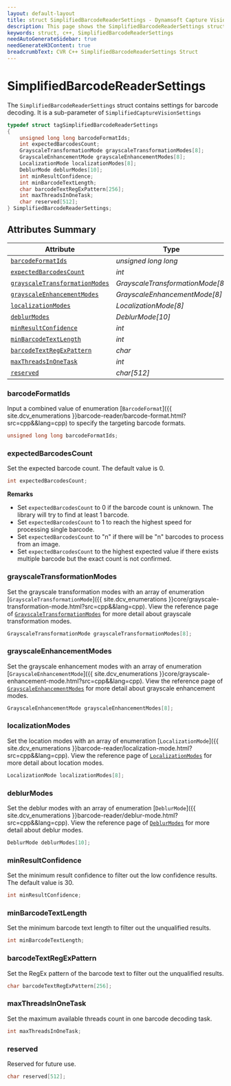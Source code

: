 ```yaml
---
layout: default-layout
title: struct SimplifiedBarcodeReaderSettings - Dynamsoft Capture Vision C++ Edition API Reference
description: This page shows the SimplifiedBarcodeReaderSettings struct of the CCaptureVisionRouter class of the Dynamsoft Capture Vision C++ Edition.
keywords: struct, c++, SimplifiedBarcodeReaderSettings
needAutoGenerateSidebar: true
needGenerateH3Content: true
breadcrumbText: CVR C++ SimplifiedBarcodeReaderSettings Struct
---
```


# SimplifiedBarcodeReaderSettings

The `SimplifiedBarcodeReaderSettings` struct contains settings for barcode decoding. It is a sub-parameter of `SimplifiedCaptureVisionSettings`

```cpp
typedef struct tagSimplifiedBarcodeReaderSettings
{
    unsigned long long barcodeFormatIds;
    int expectedBarcodesCount;
    GrayscaleTransformationMode grayscaleTransformationModes[8];
    GrayscaleEnhancementMode grayscaleEnhancementModes[8];
    LocalizationMode localizationModes[8];
    DeblurMode deblurModes[10];
    int minResultConfidence;
    int minBarcodeTextLength;
    char barcodeTextRegExPattern[256];
    int maxThreadsInOneTask;
    char reserved[512];
} SimplifiedBarcodeReaderSettings;
```

## Attributes Summary

| Attribute | Type |
| --------- | ---- |
| [`barcodeFormatIds`](#barcodeformatids) | *unsigned long long* |
| [`expectedBarcodesCount`](#expectedbarcodescount) | *int* |
| [`grayscaleTransformationModes`](#grayscaletransformationmodes) | *GrayscaleTransformationMode[8]* |
| [`grayscaleEnhancementModes`](#grayscaleenhancementmodes) | *GrayscaleEnhancementMode[8]* |
| [`localizationModes`](#localizationmodes) | *LocalizationMode[8]* |
| [`deblurModes`](#deblurmodes) | *DeblurMode[10]* |
| [`minResultConfidence`](#minresultconfidence) | *int* |
| [`minBarcodeTextLength`](#minbarcodetextlength) | *int* |
| [`barcodeTextRegExPattern`](#barcodetextregexpattern) | *char* |
| [`maxThreadsInOneTask`](#maxthreadsinonetask) | *int* |
| [`reserved`](#reserved) | *char[512]* |

### barcodeFormatIds

Input a combined value of enumeration [`BarcodeFormat`]({{ site.dcv_enumerations }}barcode-reader/barcode-format.html?src=cpp&&lang=cpp) to specify the targeting barcode formats.

```cpp
unsigned long long barcodeFormatIds;
```

### expectedBarcodesCount

Set the expected barcode count. The default value is 0.

```cpp
int expectedBarcodesCount;
```

**Remarks**

* Set `expectedBarcodesCount` to 0 if the barcode count is unknown. The library will try to find at least 1 barcode.
* Set `expectedBarcodesCount` to 1 to reach the highest speed for processing single barcode.
* Set `expectedBarcodesCount` to "n" if there will be "n" barcodes to process from an image.
* Set `expectedBarcodesCount` to the highest expected value if there exists multiple barcode but the exact count is not confirmed.

### grayscaleTransformationModes

Set the grayscale transformation modes with an array of enumeration [`GrayscaleTransformationMode`]({{ site.dcv_enumerations }}core/grayscale-transformation-mode.html?src=cpp&&lang=cpp). View the reference page of <a href="{{ site.dcv_parameters_reference }}image-parameter/grayscale-transformation-modes.html" target="_blank">`GrayscaleTransformationModes`</a> for more detail about grayscale transformation modes.

```cpp
GrayscaleTransformationMode grayscaleTransformationModes[8];
```

### grayscaleEnhancementModes

Set the grayscale enhancement modes with an array of enumeration [`GrayscaleEnhancementMode`]({{ site.dcv_enumerations }}core/grayscale-enhancement-mode.html?src=cpp&&lang=cpp). View the reference page of <a href="{{ site.dcv_parameters_reference }}image-parameter/grayscale-enhancement-modes.html" target="_blank">`GrayscaleEnhancementModes`</a> for more detail about grayscale enhancement modes.

```cpp
GrayscaleEnhancementMode grayscaleEnhancementModes[8];
```

### localizationModes

Set the location modes with an array of enumeration [`LocalizationMode`]({{ site.dcv_enumerations }}barcode-reader/localization-mode.html?src=cpp&&lang=cpp). View the reference page of <a href="{{ site.dcv_parameters_reference }}barcode-reader-task-settings/localization-modes.html" target="_blank">`LocalizationModes`</a> for more detail about location modes.

```cpp
LocalizationMode localizationModes[8];
```

### deblurModes

Set the deblur modes with an array of enumeration [`DeblurMode`]({{ site.dcv_enumerations }}barcode-reader/deblur-mode.html?src=cpp&&lang=cpp). View the reference page of <a href="{{ site.dcv_parameters_reference }}barcode-reader-task-settings/deblur-modes.html" target="_blank">`DeblurModes`</a> for more detail about deblur modes.

```cpp
DeblurMode deblurModes[10];
```

### minResultConfidence

Set the minimum result confidence to filter out the low confidence results. The default value is 30.

```cpp
int minResultConfidence;
```

### minBarcodeTextLength

Set the minimum barcode text length to filter out the unqualified results.

```cpp
int minBarcodeTextLength;
```

### barcodeTextRegExPattern

Set the RegEx pattern of the barcode text to filter out the unqualified results.

```cpp
char barcodeTextRegExPattern[256];
```

### maxThreadsInOneTask

Set the maximum available threads count in one barcode decoding task.

```cpp
int maxThreadsInOneTask;
```

### reserved

Reserved for future use.

```cpp
char reserved[512];
```
